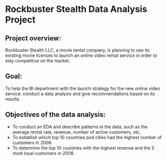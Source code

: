 # Rockbuster Stealth Data Analysis Project

## Project overview: 
Rockbuster Stealth LLC, a movie rental company, is planning to use its existing movie licenses to launch an online video rental service in order to stay competitive on the market. 

## Goal:
To help the BI department with the launch strategy for the new online video service: conduct a data analysis and give recommendations based on its results.

## Objectives of the data analysis: 
- To conduct an EDA and describe patterns in the data, such as the average rental rate, revenue, number of active customers, etc.
- To establish which top 10 countries and cities had the highest number of customers in 2006.
- To determine the top 10 countries with the highest revenue and the 5 most loyal customers in 2006.

